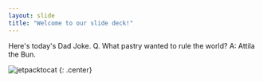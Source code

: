 ```yaml
---
layout: slide
title: "Welcome to our slide deck!"
---
```


Here's today's Dad Joke.  Q. What pastry wanted to rule the world?  A: Attila the Bun.

![jetpacktocat](https://octodex.github.com/images/jetpacktocat.png)
{: .center}
